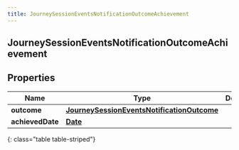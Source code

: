 ```yaml
---
title: JourneySessionEventsNotificationOutcomeAchievement
---
```

## JourneySessionEventsNotificationOutcomeAchievement


## Properties

| Name | Type | Description | Notes |
| ------------ | ------------- | ------------- | ------------- |
| **outcome** | <!----><!---->[**JourneySessionEventsNotificationOutcome**](JourneySessionEventsNotificationOutcome.html)<!----> |  |  [optional] |
| **achievedDate** | <!----><!---->[**Date**](Date.html)<!----> |  |  [optional] |
{: class="table table-striped"}



